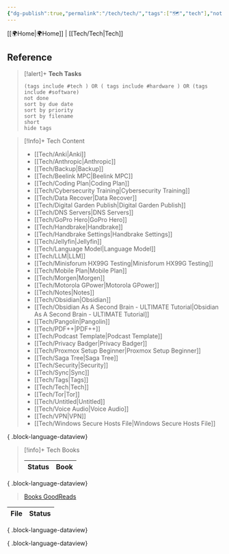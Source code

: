 ```yaml
---
{"dg-publish":true,"permalink":"/tech/tech/","tags":["🗺️","tech"],"noteIcon":""}
---
```



[[🌍Home\|🌍Home]] | [[Tech/Tech\|Tech]]

## Reference

> [!alert]+ **Tech Tasks**
>
> ```tasks
> (tags include #tech ) OR ( tags include #hardware ) OR (tags include #software)
> not done
> sort by due date
> sort by priority
> sort by filename
> short
> hide tags
> ```

> [!Info]+ Tech Content
>
>  - [[Tech/Anki\|Anki]]
> - [[Tech/Anthropic\|Anthropic]]
> - [[Tech/Backup\|Backup]]
> - [[Tech/Beelink MPC\|Beelink MPC]]
> - [[Tech/Coding Plan\|Coding Plan]]
> - [[Tech/Cybersecurity Training\|Cybersecurity Training]]
> - [[Tech/Data Recover\|Data Recover]]
> - [[Tech/Digital Garden Publish\|Digital Garden Publish]]
> - [[Tech/DNS Servers\|DNS Servers]]
> - [[Tech/GoPro Hero\|GoPro Hero]]
> - [[Tech/Handbrake\|Handbrake]]
> - [[Tech/Handbrake Settings\|Handbrake Settings]]
> - [[Tech/Jellyfin\|Jellyfin]]
> - [[Tech/Language Model\|Language Model]]
> - [[Tech/LLM\|LLM]]
> - [[Tech/Minisforum HX99G Testing\|Minisforum HX99G Testing]]
> - [[Tech/Mobile Plan\|Mobile Plan]]
> - [[Tech/Morgen\|Morgen]]
> - [[Tech/Motorola GPower\|Motorola GPower]]
> - [[Tech/Notes\|Notes]]
> - [[Tech/Obsidian\|Obsidian]]
> - [[Tech/Obsidian As A Second Brain - ULTIMATE Tutorial\|Obsidian As A Second Brain - ULTIMATE Tutorial]]
> - [[Tech/Pangolin\|Pangolin]]
> - [[Tech/PDF++\|PDF++]]
> - [[Tech/Podcast Template\|Podcast Template]]
> - [[Tech/Privacy Badger\|Privacy Badger]]
> - [[Tech/Proxmox Setup Beginner\|Proxmox Setup Beginner]]
> - [[Tech/Saga Tree\|Saga Tree]]
> - [[Tech/Security\|Security]]
> - [[Tech/Sync\|Sync]]
> - [[Tech/Tags\|Tags]]
> - [[Tech/Tech\|Tech]]
> - [[Tech/Tor\|Tor]]
> - [[Tech/Untitled\|Untitled]]
> - [[Tech/Voice Audio\|Voice Audio]]
> - [[Tech/VPN\|VPN]]
> - [[Tech/Windows Secure Hosts File\|Windows Secure Hosts File]]
> 
{ .block-language-dataview}

> [!info]+ Tech Books
>
>  | Status | Book |
> | ------ | ---- |
> 
{ .block-language-dataview}
> [Books GoodReads](https://www.goodreads.com/review/list/55896-mark?shelf=tech&sort=rating)

| File | Status |
| ---- | ------ |

{ .block-language-dataview}


{ .block-language-dataview}